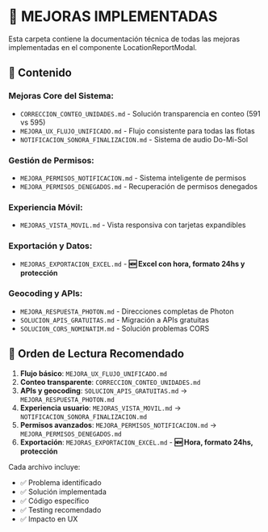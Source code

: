 # 🚀 MEJORAS IMPLEMENTADAS

Esta carpeta contiene la documentación técnica de todas las mejoras implementadas en el componente LocationReportModal.

## 📁 Contenido

### **Mejoras Core del Sistema:**

- `CORRECCION_CONTEO_UNIDADES.md` - Solución transparencia en conteo (591 vs 595)
- `MEJORA_UX_FLUJO_UNIFICADO.md` - Flujo consistente para todas las flotas
- `NOTIFICACION_SONORA_FINALIZACION.md` - Sistema de audio Do-Mi-Sol

### **Gestión de Permisos:**

- `MEJORA_PERMISOS_NOTIFICACION.md` - Sistema inteligente de permisos
- `MEJORA_PERMISOS_DENEGADOS.md` - Recuperación de permisos denegados

### **Experiencia Móvil:**

- `MEJORAS_VISTA_MOVIL.md` - Vista responsiva con tarjetas expandibles

### **Exportación y Datos:**

- `MEJORAS_EXPORTACION_EXCEL.md` - **🆕 Excel con hora, formato 24hs y protección**

### **Geocoding y APIs:**

- `MEJORA_RESPUESTA_PHOTON.md` - Direcciones completas de Photon
- `SOLUCION_APIS_GRATUITAS.md` - Migración a APIs gratuitas
- `SOLUCION_CORS_NOMINATIM.md` - Solución problemas CORS

## 🎯 Orden de Lectura Recomendado

1. **Flujo básico**: `MEJORA_UX_FLUJO_UNIFICADO.md`
2. **Conteo transparente**: `CORRECCION_CONTEO_UNIDADES.md`
3. **APIs y geocoding**: `SOLUCION_APIS_GRATUITAS.md` → `MEJORA_RESPUESTA_PHOTON.md`
4. **Experiencia usuario**: `MEJORAS_VISTA_MOVIL.md` → `NOTIFICACION_SONORA_FINALIZACION.md`
5. **Permisos avanzados**: `MEJORA_PERMISOS_NOTIFICACION.md` → `MEJORA_PERMISOS_DENEGADOS.md`
6. **Exportación**: `MEJORAS_EXPORTACION_EXCEL.md` - **🆕 Hora, formato 24hs, protección**

Cada archivo incluye:

- ✅ Problema identificado
- ✅ Solución implementada
- ✅ Código específico
- ✅ Testing recomendado
- ✅ Impacto en UX
